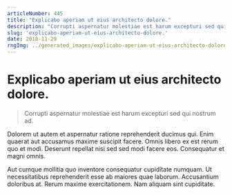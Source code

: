 ```yaml
---
articleNumber: 445
title: "Explicabo aperiam ut eius architecto dolore."
description: "Corrupti aspernatur molestiae est harum excepturi sed qui nostrum ad."
slug: 'explicabo-aperiam-ut-eius-architecto-dolore.'
date: 2018-11-29
rngImg: ../generated_images/explicabo-aperiam-ut-eius-architecto-dolore..jpg
---
```


# Explicabo aperiam ut eius architecto dolore.

> Corrupti aspernatur molestiae est harum excepturi sed qui nostrum ad.

Dolorem ut autem et aspernatur ratione reprehenderit ducimus qui. Enim quaerat aut accusamus maxime suscipit facere. Omnis libero ex est rerum quo et modi. Deserunt repellat nisi sed sed modi facere eos. Consequatur et magni omnis.
 Aut cumque mollitia quo inventore consequatur cupiditate numquam. Ut necessitatibus reprehenderit esse ab maiores quae laborum. Accusantium doloribus at. Rerum maxime exercitationem. Nam aliquam sint cupiditate.

